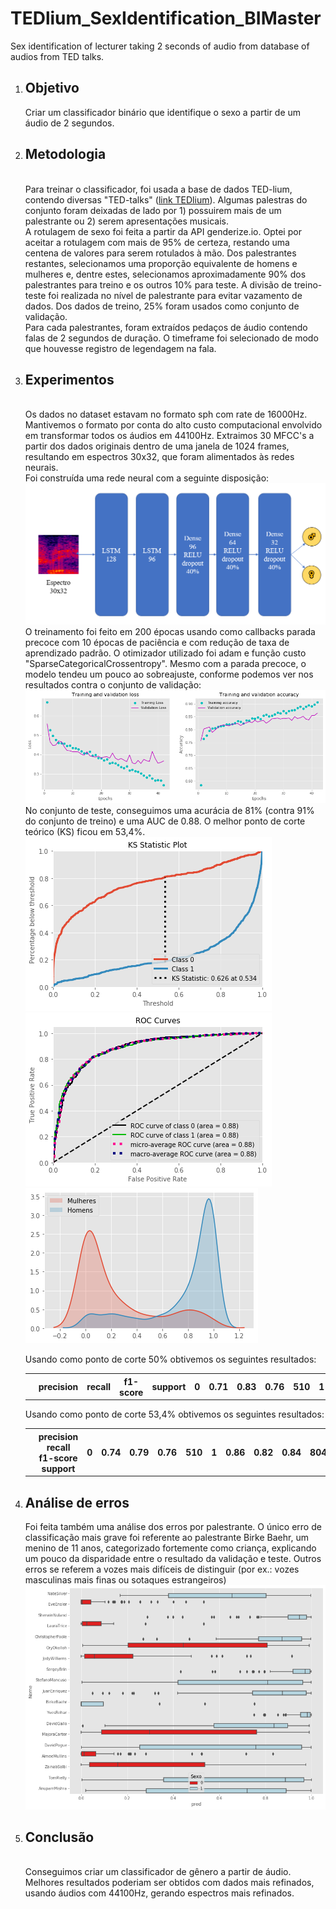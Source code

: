 <h1> TEDlium_SexIdentification_BIMaster </h1>
Sex identification of lecturer taking 2 seconds of audio from database of audios from TED talks.

<ol>
<li><h2>Objetivo</h2></li>
Criar um classificador binário que identifique o sexo a partir de um áudio de 2 segundos.
<li><h2>Metodologia</h2></li><br>
Para treinar o classificador, foi usada a base de dados TED-lium, contendo diversas "TED-talks" (<a href="https://www.openslr.org/51/">link  TEDlium</a>). Algumas palestras do conjunto foram deixadas de lado por 1) possuirem mais de um palestrante ou 2) serem apresentações musicais.<br>
A rotulagem de sexo foi feita a partir da API genderize.io. Optei por aceitar a rotulagem com mais de 95% de certeza, restando uma centena de valores para serem rotulados à mão. Dos palestrantes restantes, selecionamos uma proporção equivalente de homens e mulheres e, dentre estes, selecionamos aproximadamente 90% dos palestrantes para treino e os outros 10% para teste. A divisão de treino-teste foi realizada no nível de palestrante para evitar vazamento de dados. Dos dados de treino, 25% foram usados como conjunto de validação.<br>
Para cada palestrantes, foram extraídos pedaços de áudio contendo falas de 2 segundos de duração. O timeframe foi selecionado de modo que houvesse registro de legendagem na fala.<br>

<li><h2>Experimentos</h2></li><br>
Os dados no dataset estavam no formato sph com rate de 16000Hz. Mantivemos o formato por conta do alto custo computacional envolvido em transformar todos os áudios em 44100Hz. Extraimos 30 MFCC's a partir dos dados originais dentro de uma janela de 1024 frames, resultando em espectros 30x32, que foram alimentados às redes neurais.<br>
Foi construída uma rede neural com a seguinte disposição:<br>
<img src="Pics/NN.png"><br>
O treinamento foi feito em 200 épocas usando como callbacks parada precoce com 10 épocas de paciência e com redução de taxa de aprendizado padrão. O otimizador utilizado foi adam e função custo "SparseCategoricalCrossentropy". Mesmo com a parada precoce, o modelo tendeu um pouco ao sobreajuste, conforme podemos ver nos resultados contra o conjunto de validação:<br>
<img src="Pics/train_val.png"><br>
No conjunto de teste, conseguimos uma acurácia de 81% (contra 91% do conjunto de treino) e uma AUC de 0.88. O melhor ponto de corte teórico (KS) ficou em 53,4%.<br>
<img src="Pics/ks_stat.png"><br>
<img src="Pics/ROC.png"><br>
<img src="Pics/Divisão.png"><br>

Usando como ponto de corte 50% obtivemos os seguintes resultados:
<table>
<th></th><th>precision</th><th>recall</th><th>f1-score</th><th>support</th>
<th>    0</th><th>0.71</th><th>0.83</th><th>0.76</th><th>510</th>
<th>    1</th><th>0.88</th><th>0.78</th><th>0.83</th><th>804</th>
<th>    accuracy</th><th></th><th></th><th></th><th>0.80</th><th>1314</th>
<th>   macro avg</th><th>0.79</th><th>0.81</th><th>0.79</th><th>1314</th>
<th>weighted avg</th><th>0.81</th><th>0.80</th><th>0.80</th><th>1314</th>
</table>

Usando como ponto de corte 53,4% obtivemos os seguintes resultados:
<table>
<th></th><th>precision    recall  f1-score   support</th>
<th>    0</th><th>0.74</th><th>0.79</th><th>0.76</th><th>510</th>
<th>    1</th><th>0.86</th><th>0.82</th><th>0.84</th><th>804</th>
<th>accuracy</th><th></th><th></th><th></th><th>0.81</th><th>1314</th>
<th>macro avg</th><th>0.80</th><th>0.81</th><th>0.80</th><th>1314</th>
<th>weighted avg</th><th>0.81</th><th>0.81</th><th>0.81</th><th>1314</th>
</table>


<li><h2>Análise de erros</h2></li>
Foi feita também uma análise dos erros por palestrante. O único erro de classificação mais grave foi referente ao palestrante Birke Baehr, um menino de 11 anos, categorizado fortemente como criança, explicando um pouco da disparidade entre o resultado da validação e teste. Outros erros se referem a vozes mais difíceis de distinguir (por ex.: vozes masculinas mais finas ou sotaques estrangeiros)<br>
<img src="Pics/Analise_Erro.png"><br>

<li><h2>Conclusão</h2></li><br>
Conseguimos criar um classificador de gênero a partir de áudio. Melhores resultados poderiam ser obtidos com dados mais refinados, usando áudios com 44100Hz, gerando espectros mais refinados.
</ol>